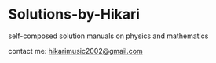 # Solutions-by-Hikari
self-composed solution manuals on physics and mathematics

contact me: hikarimusic2002@gmail.com
